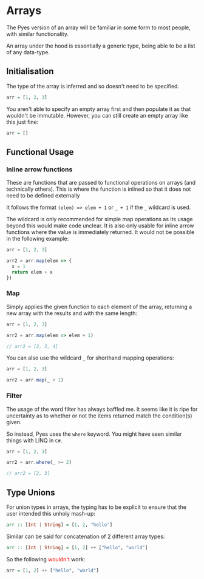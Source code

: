 # Arrays

The Pyes version of an array will be familiar in some form to most people, with similar functionality.

An array under the hood is essentially a generic type, being able to be a list of any data-type.

## Initialisation

The type of the array is inferred and so doesn't need to be specified.

```haskell title="Array initialisation"
arr = [1, 2, 3]
```

You aren't able to specify an empty array first and then populate it as that wouldn't be immutable.
However, you can still create an empty array like this just fine:

```haskell title="Empty array"
arr = []
```

## Functional Usage

### Inline arrow functions

These are functions that are passed to functional operations on arrays (and technically others).
This is where the function is inlined so that it does not need to be defined externally

It follows the format `(elem) => elem + 1` or `_ + 1` if the `_` wildcard is used.

The wildcard is only recommended for simple map operations as its usage beyond this would make code unclear.
It is also only usable for inline arrow functions where the value is immediately returned.
It would not be possible in the following example:

```ts
arr = [1, 2, 3]

arr2 = arr.map(elem => {
  x = 1
  return elem + x
})
```

### Map

Simply applies the given function to each element of the array, returning a new array with the results and with the same length:

```ts title="Array map"
arr = [1, 2, 3]

arr2 = arr.map(elem => elem + 1)

// arr2 = [2, 3, 4]
```

You can also use the wildcard `_` for shorthand mapping operations:

```ts title="Map shorthand"
arr = [1, 2, 3]

arr2 = arr.map(_ + 1)
```

### Filter

The usage of the word filter has always baffled me.
It seems like it is ripe for uncertainty as to whether or not the items returned match the condition(s) given.

So instead, Pyes uses the `where` keyword.
You might have seen similar things with LINQ in `C#`.

```ts title="Filtering an array"
arr = [1, 2, 3]

arr2 = arr.where(_ >= 2)

// arr2 = [2, 3]
```

## Type Unions

For union types in arrays, the typing has to be explicit to ensure that the user intended this unholy mash-up:

```haskell title="Unholy"
arr :: [Int | String] = [1, 2, "hello"]
```

Similar can be said for concatenation of 2 different array types:

```haskell title="Unholy Cons"
arr :: [Int | String] = [1, 2] ++ ["hello", "world"]
```

So the following <span style="color:red">wouldn't</span> work:

```haskell title="Invalid Cons"
arr = [1, 2] ++ ["hello", "world"]
```
